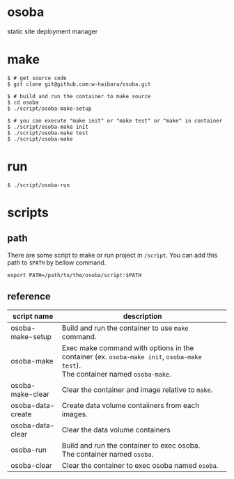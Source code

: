 # osoba
static site deployment manager

# make
```
$ # get source code
$ git clone git@github.com:w-haibara/osoba.git

$ # build and run the container to make source
$ cd osoba
$ ./script/osoba-make-setup

$ # you can execute "make init" or "make test" or "make" in container
$ ./script/osoba-make init
$ ./script/osoba-make test
$ ./script/osoba-make
```

# run
```
$ ./script/osoba-run
```

# scripts
## path
There are some script to make or run project in `/script`.
You can add this path to `$PATH` by bellow command.
```
export PATH=/path/to/the/osoba/script:$PATH
```
## reference
| script name       | description                                                                                                                      | 
| ----------------- | -------------------------------------------------------------------------------------------------------------------------------- | 
| osoba-make-setup  | Build and run the container to use `make` command.                                                                               | 
| osoba-make        | Exec make command with options in the container (ex. `osoba-make init`, `osoba-make test`).<br>The container named `osoba-make`. | 
| osoba-make-clear  | Clear the container and image relative to `make`.                                                                                | 
| osoba-data-create | Create data volume contaiiners from each images.                                                                                 | 
| osoba-data-clear  | Clear the data volume containers                                                                                                 | 
| osoba-run<br>     | Build and run the container to exec osoba.<br>The container named `osoba`.                                                       | 
| osoba-clear       | Clear the container to exec osoba named `osoba`.                                                                                 | 
